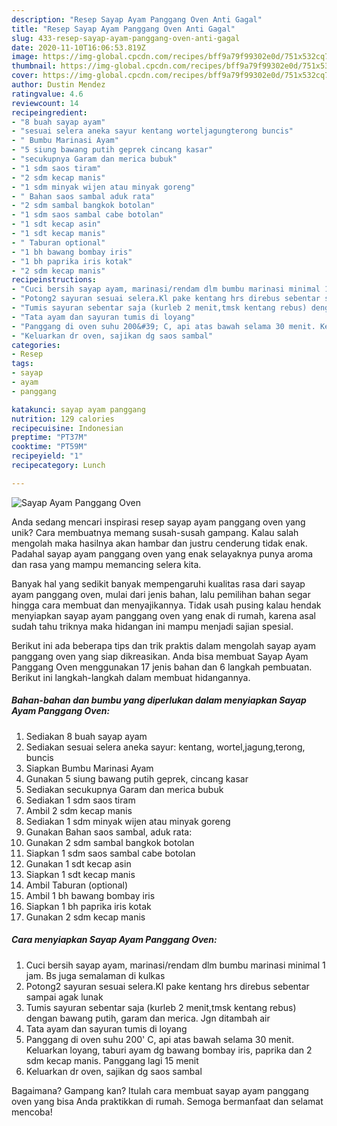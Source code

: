 ```yaml
---
description: "Resep Sayap Ayam Panggang Oven Anti Gagal"
title: "Resep Sayap Ayam Panggang Oven Anti Gagal"
slug: 433-resep-sayap-ayam-panggang-oven-anti-gagal
date: 2020-11-10T16:06:53.819Z
image: https://img-global.cpcdn.com/recipes/bff9a79f99302e0d/751x532cq70/sayap-ayam-panggang-oven-foto-resep-utama.jpg
thumbnail: https://img-global.cpcdn.com/recipes/bff9a79f99302e0d/751x532cq70/sayap-ayam-panggang-oven-foto-resep-utama.jpg
cover: https://img-global.cpcdn.com/recipes/bff9a79f99302e0d/751x532cq70/sayap-ayam-panggang-oven-foto-resep-utama.jpg
author: Dustin Mendez
ratingvalue: 4.6
reviewcount: 14
recipeingredient:
- "8 buah sayap ayam"
- "sesuai selera aneka sayur kentang worteljagungterong buncis"
- " Bumbu Marinasi Ayam"
- "5 siung bawang putih geprek cincang kasar"
- "secukupnya Garam dan merica bubuk"
- "1 sdm saos tiram"
- "2 sdm kecap manis"
- "1 sdm minyak wijen atau minyak goreng"
- " Bahan saos sambal aduk rata"
- "2 sdm sambal bangkok botolan"
- "1 sdm saos sambal cabe botolan"
- "1 sdt kecap asin"
- "1 sdt kecap manis"
- " Taburan optional"
- "1 bh bawang bombay iris"
- "1 bh paprika iris kotak"
- "2 sdm kecap manis"
recipeinstructions:
- "Cuci bersih sayap ayam, marinasi/rendam dlm bumbu marinasi minimal 1 jam. Bs juga semalaman di kulkas"
- "Potong2 sayuran sesuai selera.Kl pake kentang hrs direbus sebentar sampai agak lunak"
- "Tumis sayuran sebentar saja (kurleb 2 menit,tmsk kentang rebus) dengan bawang putih, garam dan merica. Jgn ditambah air"
- "Tata ayam dan sayuran tumis di loyang"
- "Panggang di oven suhu 200&#39; C, api atas bawah selama 30 menit. Keluarkan loyang, taburi ayam dg bawang bombay iris, paprika dan 2 sdm kecap manis. Panggang lagi 15 menit"
- "Keluarkan dr oven, sajikan dg saos sambal"
categories:
- Resep
tags:
- sayap
- ayam
- panggang

katakunci: sayap ayam panggang 
nutrition: 129 calories
recipecuisine: Indonesian
preptime: "PT37M"
cooktime: "PT59M"
recipeyield: "1"
recipecategory: Lunch

---
```



![Sayap Ayam Panggang Oven](https://img-global.cpcdn.com/recipes/bff9a79f99302e0d/751x532cq70/sayap-ayam-panggang-oven-foto-resep-utama.jpg)

Anda sedang mencari inspirasi resep sayap ayam panggang oven yang unik? Cara membuatnya memang susah-susah gampang. Kalau salah mengolah maka hasilnya akan hambar dan justru cenderung tidak enak. Padahal sayap ayam panggang oven yang enak selayaknya punya aroma dan rasa yang mampu memancing selera kita.



Banyak hal yang sedikit banyak mempengaruhi kualitas rasa dari sayap ayam panggang oven, mulai dari jenis bahan, lalu pemilihan bahan segar hingga cara membuat dan menyajikannya. Tidak usah pusing kalau hendak menyiapkan sayap ayam panggang oven yang enak di rumah, karena asal sudah tahu triknya maka hidangan ini mampu menjadi sajian spesial.


Berikut ini ada beberapa tips dan trik praktis dalam mengolah sayap ayam panggang oven yang siap dikreasikan. Anda bisa membuat Sayap Ayam Panggang Oven menggunakan 17 jenis bahan dan 6 langkah pembuatan. Berikut ini langkah-langkah dalam membuat hidangannya.

<!--inarticleads1-->

##### Bahan-bahan dan bumbu yang diperlukan dalam menyiapkan Sayap Ayam Panggang Oven:

1. Sediakan 8 buah sayap ayam
1. Sediakan sesuai selera aneka sayur: kentang, wortel,jagung,terong, buncis
1. Siapkan  Bumbu Marinasi Ayam
1. Gunakan 5 siung bawang putih geprek, cincang kasar
1. Sediakan secukupnya Garam dan merica bubuk
1. Sediakan 1 sdm saos tiram
1. Ambil 2 sdm kecap manis
1. Sediakan 1 sdm minyak wijen atau minyak goreng
1. Gunakan  Bahan saos sambal, aduk rata:
1. Gunakan 2 sdm sambal bangkok botolan
1. Siapkan 1 sdm saos sambal cabe botolan
1. Gunakan 1 sdt kecap asin
1. Siapkan 1 sdt kecap manis
1. Ambil  Taburan (optional)
1. Ambil 1 bh bawang bombay iris
1. Siapkan 1 bh paprika iris kotak
1. Gunakan 2 sdm kecap manis




<!--inarticleads2-->

##### Cara menyiapkan Sayap Ayam Panggang Oven:

1. Cuci bersih sayap ayam, marinasi/rendam dlm bumbu marinasi minimal 1 jam. Bs juga semalaman di kulkas
1. Potong2 sayuran sesuai selera.Kl pake kentang hrs direbus sebentar sampai agak lunak
1. Tumis sayuran sebentar saja (kurleb 2 menit,tmsk kentang rebus) dengan bawang putih, garam dan merica. Jgn ditambah air
1. Tata ayam dan sayuran tumis di loyang
1. Panggang di oven suhu 200&#39; C, api atas bawah selama 30 menit. Keluarkan loyang, taburi ayam dg bawang bombay iris, paprika dan 2 sdm kecap manis. Panggang lagi 15 menit
1. Keluarkan dr oven, sajikan dg saos sambal




Bagaimana? Gampang kan? Itulah cara membuat sayap ayam panggang oven yang bisa Anda praktikkan di rumah. Semoga bermanfaat dan selamat mencoba!

